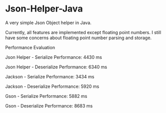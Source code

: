 # Json-Helper-Java

A very simple Json Object helper in Java.

Currently, all features are implemented except floating point numbers. I still have some concerns about floating point number parsing and storage.

Performance Evaluation

Json Helper - Serialize Performance: 4430 ms

Json Helper - Deserialize Performance: 6340 ms

Jackson - Serialize Performance: 3434 ms

Jackson - Deserialize Performance: 5920 ms

Gson - Serialize Performance: 5882 ms

Gson - Deserialize Performance: 8683 ms
